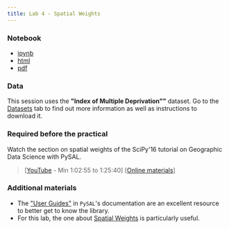 ```yaml
---
title: Lab 4 - Spatial Weights
---
```


### Notebook

- [ipynb](../content/labs/lab_04.ipynb)
- [html](../content/labs/lab_04.html)
- [pdf](../content/labs/lab_04.pdf)

### Data

This session uses the **"Index of Multiple Deprivation""** dataset. Go to the [Datasets](../datasets.html) tab to find out more information as well as instructions to download it.

### Required before the practical

Watch the section on spatial weights of the SciPy'16 tutorial on Geographic Data Science with PySAL. 

> [[YouTube](https://youtu.be/TY4QWnnd4jY?t=1h2m55s) - Min 1:02:55 to 1:25:40] [[Online materials](http://darribas.org/gds_scipy16/ipynb_md/03_spatial_weights.html)]

### Additional materials

* The ["User Guides"](http://pysal.readthedocs.org/en/latest/users/tutorials/index.html) in `PySAL`'s documentation are an excellent resource to better get to know the library. 
* For this lab, the one about [Spatial Weights](http://pysal.readthedocs.org/en/latest/users/tutorials/weights.html) is particularly useful.
